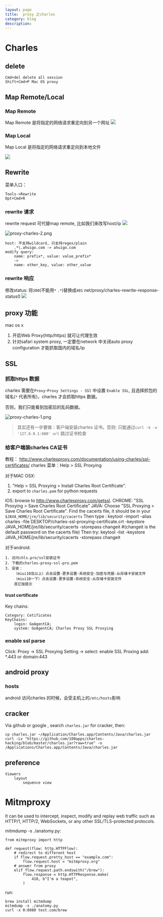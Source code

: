 ```yaml
---
layout: page
title:	proxy 之charles
category: blog
description:
---
```

# Charles
## delete

	Cmd+del delete all session
	Shift+Cmd+P Mac OS proxy

## Map Remote/Local
### Map Remote 
Map Remote 是将指定的网络请求重定向到另一个网址
![](/img/net/proxy/charles-map-remote1.png)

### Map Local
Map Local 是将指定的网络请求重定向到本地文件

![](/img/net/proxy/charles-map-local1.png)
## Rewrite
菜单入口：

    Tools->Rewrite
	Opt+Cmd+R 

### rewrite 请求
rewrite request 可代替map remote, 比如我们来改写host/ip
![](/img/net/proxy/charles-rewrite.host0.png)

![proxy-charles-2.png](/img/proxy-charles-2.png)

    host: 不支持wildcard, 只支持regex/plain
        .*\.ahuigo.com -> ahuigo.com
    modify query:
        name: prefix*, value: value_prefix*
        ->
        name: other_key, value: other_value

### rewrite 响应
修改status: 将`200`(不能用`*` `.*`)替换成`401`
net/proxy/charles-rewrite-response-status0
![](/img/net/proxy/charles-rewrite-response-status.png)

## proxy 功能
mac os x
1. 开启Web Proxy(http/https) 就可让代理生效
2. 针对safari system proxy, 一定要在network 中关闭auto proxy configuration 才能抓取国内的域名/ip

## SSL

### 抓取https 数据
charles 需要在`Proxy`-`Proxy Settings - SSl` 中设置 `Enable SSL`, 且选择抓包的域名(`*` 代表所有)，charles 才会抓取https 数据。

否则，我们只能看到加密后的乱码数据。

![proxy-charles-1.png](/img/proxy-charles-1.png)

> 其实还有一步要做：客户端安装charles 证书。否则: 只能通过`curl -k -x '127.0.0.1:800' url` 跳过证书检查

### 给客户端装charles CA证书
教程：
http://www.charlesproxy.com/documentation/using-charles/ssl-certificates/
charles 菜单：Help > SSL Proxying

对于MAC OSX: 
1. "Help > SSL Proxying > Install Charles Root Certificate".
2. export to `charles.pem` for python requests

IOS: 	browse to http://www.charlesproxy.com/getssl.
CHROME: "SSL Proxying > Save Charles Root Certificate"
JAVA:
	Choose "SSL Proxying > Save Charles Root Certificate".
	Find the cacerts file, it should be in your `$JAVA_HOME/jre/lib/security/cacerts`
	Then type :
		keytool -import -alias charles -file DESKTOP/charles-ssl-proxying-certificate.crt -keystore JAVA_HOME/jre/lib/security/cacerts -storepass changeit
		#(changeit is the default password on the cacerts file)
	Then try: keytool -list -keystore JAVA_HOME/jre/lib/security/cacerts -storepass changeit

对于android:

    1. 访问chls.pro/ssl安装证书
    2. 下载的charles-proxy-ssl-pro.pem
    3. 安装：
        （miui10及以上）点击设置-更多设置-系统安全-加密与凭据-从存储卡安装文件
        （miui10一下）点击设置-更多设置-系统安全-从存储卡安装文件
        其它按提示


#### trust certificate
Key chains:

    Category: Cetificates
    KeyChains:
        login: GoAgentCA;
        system: GoAgentCA; Charles Proxy SSL Proxying


### enable ssl parse
Click:
    Proxy -> SSL Proxying Setting ->
        select: enable SSL Proxing
        add:    *.443 or domain:443

## android proxy
### hosts
android 访问charles 的时候，会受主机上的`/etc/hosts`影响

## cracker
Via github or google , search `charles.jar` for cracker, then:

	cp charles.jar ~/Application/Charles.app/Contents/Java/charles.jar
	curl -Lv "https://github.com/100apps/charles-hacking/blob/master/charles.jar?raw=true" -o /Applications/Charles.app/Contents/Java/charles.jar

## preference

	Viewers
		layout
			sequence view

# Mitmproxy 
It can be used to intercept, inspect, modify and replay web traffic such as HTTP/1, HTTP/2, WebSockets, or any other SSL/TLS-protected protocols. 

mitmdump -s ./anatomy.py:

    from mitmproxy import http

    def request(flow: http.HTTPFlow):
        # redirect to different host
        if flow.request.pretty_host == "example.com":
            flow.request.host = "mitmproxy.org"
        # answer from proxy
        elif flow.request.path.endswith("/brew"):
            flow.response = http.HTTPResponse.make(
                418, b"I'm a teapot",
            )

run:

    brew install mitmdump
    mitmdump -s ./anatomy.py
    curl -x 0:8080 test.com/brew